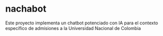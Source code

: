 # nachabot
Este proyecto implementa un chatbot potenciado con IA para el contexto específico de admisiones a la Universidad Nacional de Colombia
